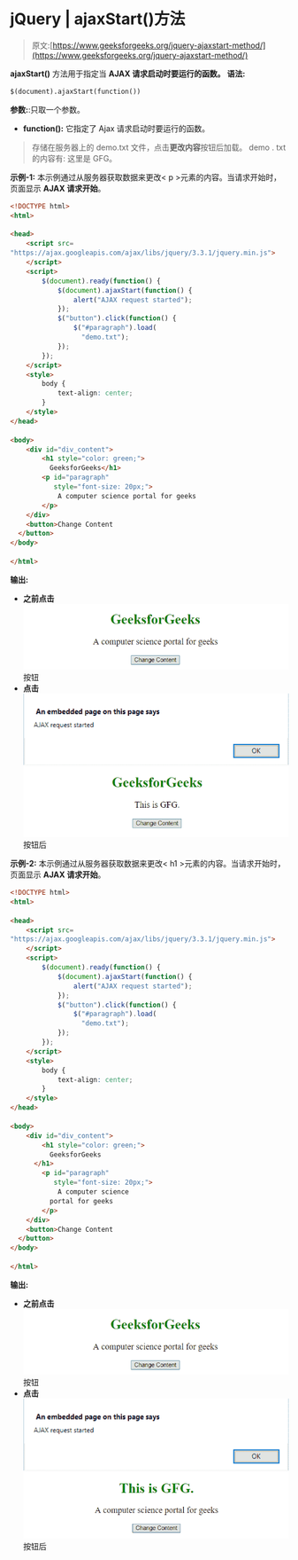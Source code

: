 # jQuery | ajaxStart()方法

> 原文:[https://www.geeksforgeeks.org/jquery-ajaxstart-method/](https://www.geeksforgeeks.org/jquery-ajaxstart-method/)

**ajaxStart()** 方法用于指定当 **AJAX 请求启动时要运行的函数。**
**语法:**

```html
$(document).ajaxStart(function())

```

**参数:**:只取一个参数。

*   **function():** 它指定了 Ajax 请求启动时要运行的函数。

> 存储在服务器上的 demo.txt 文件，点击**更改内容**按钮后加载。
> demo . txt 的内容有:
> 这里是 GFG。

**示例-1:** 本示例通过从服务器获取数据来更改< p >元素的内容。当请求开始时，页面显示 **AJAX 请求开始**。

```html
<!DOCTYPE html>
<html>

<head>
    <script src=
"https://ajax.googleapis.com/ajax/libs/jquery/3.3.1/jquery.min.js">
    </script>
    <script>
        $(document).ready(function() {
            $(document).ajaxStart(function() {
                alert("AJAX request started");
            });
            $("button").click(function() {
                $("#paragraph").load(
                  "demo.txt");
            });
        });
    </script>
    <style>
        body {
            text-align: center;
        }
    </style>
</head>

<body>
    <div id="div_content">
        <h1 style="color: green;">
          GeeksforGeeks</h1>
        <p id="paragraph" 
           style="font-size: 20px;">
            A computer science portal for geeks
        </p>
    </div>
    <button>Change Content
  </button>
</body>

</html>
```

**输出:**

*   **之前点击**
    ![](img/1ee67ae947c139820a9d06c6a549bef4.png)按钮
*   **点击**
    ![](img/46b3f148e7de527bee8f732130b87b33.png)
    ![](img/c65ebd13ffd719ce68501a04c88e0bf6.png)按钮后

**示例-2:** 本示例通过从服务器获取数据来更改< h1 >元素的内容。当请求开始时，页面显示 **AJAX 请求开始**。

```html
<!DOCTYPE html>
<html>

<head>
    <script src=
"https://ajax.googleapis.com/ajax/libs/jquery/3.3.1/jquery.min.js">
    </script>
    <script>
        $(document).ready(function() {
            $(document).ajaxStart(function() {
                alert("AJAX request started");
            });
            $("button").click(function() {
                $("#paragraph").load(
                  "demo.txt");
            });
        });
    </script>
    <style>
        body {
            text-align: center;
        }
    </style>
</head>

<body>
    <div id="div_content">
        <h1 style="color: green;">
          GeeksforGeeks
      </h1>
        <p id="paragraph" 
           style="font-size: 20px;">
            A computer science
          portal for geeks
        </p>
    </div>
    <button>Change Content
  </button>
</body>

</html>
```

**输出:**

*   **之前点击**
    ![](img/1ee67ae947c139820a9d06c6a549bef4.png)按钮
*   **点击**
    ![](img/46b3f148e7de527bee8f732130b87b33.png)
    ![](img/d7fcd19220c47a950081ca52ec877343.png)按钮后